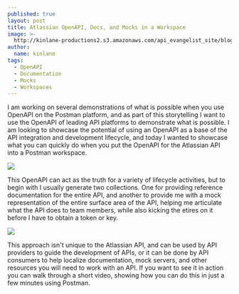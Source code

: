 ```yaml
---
published: true
layout: post
title: Atlassian OpenAPI, Docs, and Mocks in a Workspace
image: >-
  http://kinlane-productions2.s3.amazonaws.com/api_evangelist_site/blog/atlassian_openapi.png
author:
  name: kinlane
tags:
  - OpenAPI
  - Documentation
  - Mocks
  - Workspaces
---
```

I am working on several demonstrations of what is possible when you use OpenAPI on the Postman platform, and as part of this storytelling I want to use the OpenAPI of leading API platforms to demonstrate what is possible. I am looking to showcase the potential of using an OpenAPI as a base of the API integration and development lifecycle, and today I wanted to showcase what you can quickly do when you put the OpenAPI for the Atlassian API into a Postman workspace.

![](http://kinlane-productions2.s3.amazonaws.com/api_evangelist_site/blog/atlassian_openapi.png)

This OpenAPI can act as the truth for a variety of lifecycle activities, but to begin with I usually generate two collections. One for providing reference documentation for the entire API, and another to provide me with a mock representation of the entire surface area of the API, helping me articulate what the API does to team members, while also kicking the etires on it before I have to obtain a token or key.

![](http://kinlane-productions2.s3.amazonaws.com/api_evangelist_site/blog/atlassian_mock.png)

This approach isn't unique to the Atlassian API, and can be used by API providers to guide the development of APIs, or it can be done by API consumers to help localize documentation, mock servers, and other resources you will need to work with an API. If you want to see it in action you can walk through a short video, showing how you can do this in just a few minutes using Postman.